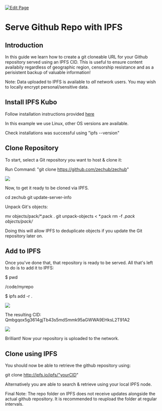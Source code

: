 <a href="https://github.com/Zechub/zechub/edit/main/site/Zcash_Community/ZFAV_Club/Guides/Github_With_IPFS.md" target="_blank">
  <img src="https://img.shields.io/badge/Edit-blue" alt="Edit Page"/>
</a>

# Serve Github Repo with IPFS 

## Introduction

In this guide we learn how to create a git cloneable URL for your Github repository served using an IPFS CID. This is  useful to ensure content availabily regardless of geographic region, censorship resistance and as a perisistent backup of valuable information!

Note: Data uploaded to IPFS is available to *all* network users. You may wish to locally encrypt personal/sensitive data.


## Install IPFS Kubo

Follow installation instructions provided [here](https://docs.ipfs.tech/install/command-line/#install-official-binary-distributions)

In this example we use Linux, other OS versions are available. 

Check installations was successful using "ipfs --version" 


## Clone Repository 

To start, select a Git repository you want to host & clone it:

Run Command: "git clone https://github.com/zechub/zechub"

![](https://i.ibb.co/HxFX37b/Screenshot-from-2023-05-20-14-14-46.png)


Now, to get it ready to be cloned via IPFS.

cd zechub
git update-server-info


Unpack Git's objects:

mv objects/pack/*.pack .
git unpack-objects < *.pack
rm -f *.pack objects/pack/*

Doing this will allow IPFS to deduplicate objects if you update the Git repository later on.


## Add to IPFS 

Once you've done that, that repository is ready to be served. All that's left to do is to add it to IPFS:

$ pwd

/code/myrepo

$ ipfs add -r .

![](https://i.ibb.co/LJgK1q3/Screenshot-from-2023-05-20-14-22-38.png)

The resulting CID: Qmbgqox5g3614gjTb43s5mdSmmk95aGWWA9EHksL2T91A2

![](https://i.ibb.co/GvhCLwn/Screenshot-from-2023-05-20-14-26-34.png)

Brilliant! Now your repository is uploaded to the network.


## Clone using IPFS 

You should now be able to retrieve the github repository using:

git clone http://ipfs.io/ipfs/"yourCID"

Alternatively you are able to search & retrieve using your local IPFS node. 

Final Note: The repo folder on IPFS does not receive updates alongside the actual github repository. It is recommended to reupload the folder at regular intervals. 
